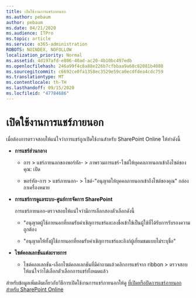 ```yaml
---
title: เปิดใช้งานการแชร์ภายนอก
ms.author: pebaum
author: pebaum
ms.date: 04/21/2020
ms.audience: ITPro
ms.topic: article
ms.service: o365-administration
ROBOTS: NOINDEX, NOFOLLOW
localization_priority: Normal
ms.assetid: 4d197afd-e806-40ad-ac20-4b10bc497edb
ms.openlocfilehash: 246a99f4c8a88e226b7cfbbaa9a68c02081b4088
ms.sourcegitcommit: c6692ce0fa1358ec3529e59ca0ecdfdea4cdc759
ms.translationtype: MT
ms.contentlocale: th-TH
ms.lasthandoff: 09/15/2020
ms.locfileid: "47784686"
---
```

# <a name="enable-external-sharing"></a>เปิดใช้งานการแชร์ภายนอก

 เมื่อต้องการตรวจสอบให้แน่ใจว่าการแชร์ถูกเปิดใช้งานสำหรับ SharePoint Online ให้ทำดังนี้
  
- **การแชร์ส่วนกลาง**
    
  - การ \> แชร์ภายนอกของพอร์ทัล- \> ภาพรวมการแชร์-ไซต์ให้บุคคลภายนอกเข้าถึงไซต์ของคุณ: เปิด
    
  - พอร์ทัล-การ \> แชร์ภายนอก- \> ไซต์-"อนุญาตให้บุคคลภายนอกเข้าถึงไซต์ของคุณ" กล่องกาเครื่องหมาย
    
- **การแชร์การดูแลระบบ-ศูนย์การจัดการ SharePoint**
    
    การแชร์ภายนอก-ตรวจสอบให้แน่ใจว่ามีการเลือกสองตัวเลือกดังนี้
    
  - "อนุญาตผู้ใช้ภายนอกที่ยอมรับคำเชิญการแชร์และลงชื่อเข้าใช้เป็นผู้ใช้ที่ได้รับการรับรองความถูกต้อง
    
  - "อนุญาตให้ทั้งผู้ใช้ภายนอกที่ยอมรับคำเชิญการแชร์และลิงก์ผู้เยี่ยมชมแบบไม่ระบุชื่อ"
    
- **ไซต์คอลเลกชันแต่ละรายการ**
    
  - ไซต์คอลเลกชัน-เลือกไซต์คอลเลกชันที่มีคำถามแล้วคลิกการแชร์จาก ribbon \> ตรวจสอบให้แน่ใจว่าได้เลือกตัวเลือกการแชร์ทั้งหมดแล้ว
    
สำหรับข้อมูลเพิ่มเติมเกี่ยวกับวิธีการเปิดใช้งานการแชร์ภายนอกให้ดู [ที่เปิดหรือปิดการแชร์ภายนอกสำหรับ SharePoint Online](https://go.microsoft.com/fwlink/?linkid=2047681&amp;clcid=0x409)
  

